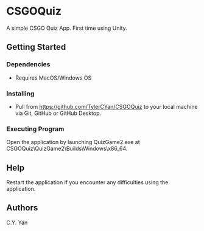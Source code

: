 # CSGOQuiz
A simple CSGO Quiz App. First time using Unity.

## Getting Started

### Dependencies
- Requires MacOS/Windows OS

### Installing
- Pull from https://github.com/TylerCYan/CSGOQuiz to your local machine via Git, GitHub or GitHub Desktop. 

### Executing Program
Open the application by launching QuizGame2.exe at CSGOQuiz\QuizGame2\Builds\Windows\x86_64.

## Help
Restart the application if you encounter any difficulties using the application.

## Authors
C.Y. Yan



